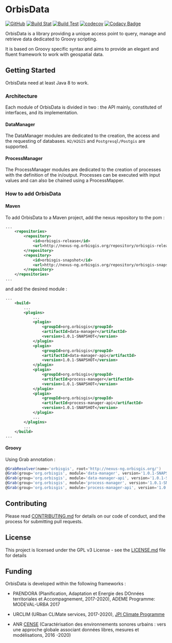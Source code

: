 
# OrbisData 
[![GitHub](https://img.shields.io/github/license/orbisgis/orbisdata.svg)](https://github.com/orbisgis/orbisdata/blob/master/docs/LICENSE.md) 
[![Build Stat](https://img.shields.io/jenkins/s/http/jenkins-ng.orbisgis.org/job/orbisdata.svg)](http://jenkins-ng.orbisgis.org/job/orbisdata) 
[![Build Test](https://img.shields.io/jenkins/t/http/jenkins-ng.orbisgis.org/job/orbisdata.svg)](https://jenkins-ng.orbisgis.org/job/orbisdata/test_results_analyzer/) 
[![codecov](https://img.shields.io/codecov/c/github/orbisgis/orbisdata.svg)](https://codecov.io/gh/orbisgis/orbisdata) 
[![Codacy Badge](https://img.shields.io/codacy/grade/93899ea0675d43a2a3787ce5dd3c5595.svg)](https://www.codacy.com/app/orbisgis/orbisdata?utm_source=github.com&amp;utm_medium=referral&amp;utm_content=orbisgis/orbisdata&amp;utm_campaign=Badge_Grade) 

OrbisData is a library providing a unique access point to query, manage and retrieve data dedicated to Groovy scripting.

It is based on Groovy specific syntax and aims to provide an elegant and 
fluent framework to work with geospatial data.

## Getting Started

OrbisData need at least Java 8 to work.

### Architecture

Each module of OrbisData is divided in two : the API mainly, constituted 
of interfaces, and its implementation.

#### DataManager

The DataManager modules are dedicated to the creation, the access and the 
requesting of databases.
`H2/H2GIS` and `Postgresql/Postgis` are supported.

#### ProcessManager

The ProcessManager modules are dedicated to the creation of processes 
with the definition of the in/output. Processes can be executed with 
input values and can also be chained using a ProcessMapper.

### How to add OrbisData

#### Maven

To add OrbisData to a Maven project, add the nexus repository to the pom : 
``` xml
...
    <repositories>
        <repository>
            <id>orbisgis-release</id>
            <url>http://nexus-ng.orbisgis.org/repository/orbisgis-release</url>
        </repository>
        <repository>
            <id>orbisgis-snapshot</id>
            <url>http://nexus-ng.orbisgis.org/repository/orbisgis-snapshot</url>
        </repository>
    </repositories>
...
```

and add the desired module :
``` xml
...
    <build>
        ...
        <plugins>
            ...
            <plugin>
                <groupId>org.orbisgis</groupId>
                <artifactId>data-manager</artifactId>
                <version>1.0.1-SNAPSHOT</version>
            </plugin>
            <plugin>
                <groupId>org.orbisgis</groupId>
                <artifactId>data-manager-api</artifactId>
                <version>1.0.1-SNAPSHOT</version>
            </plugin>
            <plugin>
                <groupId>org.orbisgis</groupId>
                <artifactId>process-manager</artifactId>
                <version>1.0.1-SNAPSHOT</version>
            </plugin>
            <plugin>
                <groupId>org.orbisgis</groupId>
                <artifactId>process-manager-api</artifactId>
                <version>1.0.1-SNAPSHOT</version>
            </plugin>
            ...
        </plugins>
        ...
    </build>
...
```

#### Groovy

Using Grab annotation :
``` groovy
@GrabResolver(name='orbisgis', root='http://nexus-ng.orbisgis.org/')
@Grab(group='org.orbisgis', module='data-manager', version='1.0.1-SNAPSHOT')
@Grab(group='org.orbisgis', module='data-manager-api', version='1.0.1-SNAPSHOT')
@Grab(group='org.orbisgis', module='process-manager', version='1.0.1-SNAPSHOT')
@Grab(group='org.orbisgis', module='process-manager-api', version='1.0.1-SNAPSHOT')
```

## Contributing

Please read [CONTRIBUTING.md](CONTRIBUTING.md) for details on our code 
of conduct, and the process for submitting pull requests.

## License

This project is licensed under the GPL v3 License - see the 
[LICENSE.md](LICENSE.md) file for details

##  Funding

OrbisData is developed within the following frameworks :


* PAENDORA (Planification, Adaptation et Energie des DOnnées
 territoriales et Accompagnement, 2017-2020), ADEME Programme: 
 MODEVAL-URBA 2017

* URCLIM  (URban CLIMate services, 2017-2020), 
[JPI Climate Programme](http://www.jpi-climate.eu/nl/25223460-URCLIM.html)

* ANR [CENSE](http://www.agence-nationale-recherche.fr/Projet-ANR-16-CE22-0012) 
(Caractérisation des environnements sonores urbains : vers une approche 
globale associant données libres, mesures et modélisations, 2016 -2020)

